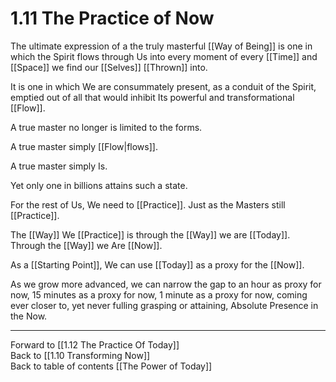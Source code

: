 # 1.11 The Practice of Now

The ultimate expression of a the truly masterful [[Way of Being]] is one in which the Spirit flows through Us into every moment of every [[Time]] and [[Space]] we find our [[Selves]] [[Thrown]] into. 

It is one in which We are consummately present, as a conduit of the Spirit, emptied out of all that would inhibit Its powerful and transformational [[Flow]].  

A true master no longer is limited to the forms.  

A true master simply [[Flow|flows]].  

A true master simply Is.  

Yet only one in billions attains such a state.  

For the rest of Us, We need to [[Practice]]. Just as the Masters still [[Practice]].  

The [[Way]] We [[Practice]] is through the [[Way]] we are [[Today]]. Through the [[Way]] we Are [[Now]].  

As a [[Starting Point]], We can use [[Today]] as a proxy for the [[Now]].  

As we grow more advanced, we can narrow the gap to an hour as proxy for now, 15 minutes as a proxy for now, 1 minute as a proxy for now, coming ever closer to, yet never fulling grasping or attaining, Absolute Presence in the Now. 

___

Forward to [[1.12 The Practice Of Today]]  
Back to [[1.10 Transforming Now]]  
Back to table of contents [[The Power of Today]]  

